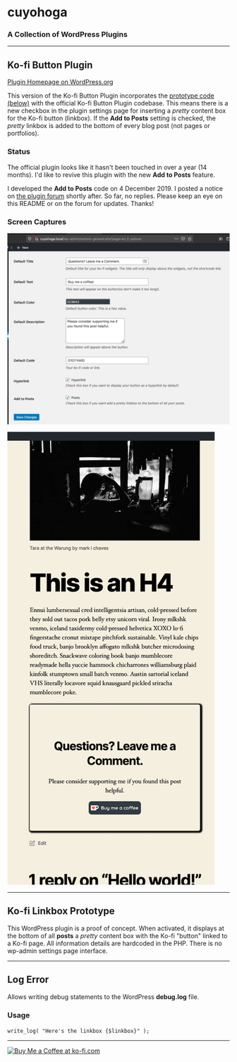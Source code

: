 # cuyohoga

### A Collection of WordPress Plugins

---

## Ko-fi Button Plugin

[Plugin Homepage on WordPress.org](https://wordpress.org/plugins/ko-fi-button/)

This version of the Ko-fi Button Plugin incorporates the [prototype code (below)](#prototype) with the official Ko-fi Button Plugin codebase. This means there is a new checkbox in the plugin settings page for inserting a _pretty_ content box for the Ko-fi button (linkbox). If the **Add to Posts** setting is checked, the _pretty_ linkbox is added to the bottom of every blog post (not pages or portfolios).

### Status

The official plugin looks like it hasn't been touched in over a year (14 months). I'd like to revive this plugin with the new **Add to Posts** feature.

I developed the **Add to Posts** code on 4 December 2019. I posted a notice on [the plugin forum](https://wordpress.org/support/topic/dev-code-branch-for-adding-button-to-posts/) shortly after. So far, no replies. Please keep an eye on this README or on the forum for updates. Thanks!

### Screen Captures

![Plugin Settings Page](/assets/ko-fi-button-plugin-add-to-posts-setting-1280w.jpg "Plugin Settings")

![Result](/assets/ko-fi-button-plugin-posts-linkbox-588w.jpg "Result")

---

## Ko-fi Linkbox Prototype <a name="prototype" id="prototype"></a>

This WordPress plugin is a proof of concept. When activated, it displays at the bottom of all **posts** a _pretty_ content box with the Ko-fi "button" linked to a Ko-fi page. All information details are hardcoded in the PHP. There is no wp-admin settings page interface.

---

## Log Error

Allows writing debug statements to the WordPress **debug.log** file.

### Usage

`write_log( "Here's the linkbox {$linkbox}" );`

---

<a href='https://ko-fi.com/D1D7YARD' target='_blank'><img height='36' style='border:0px;height:36px;' src='https://az743702.vo.msecnd.net/cdn/kofi5.png?v=2' border='0' alt='Buy Me a Coffee at ko-fi.com' /></a>
